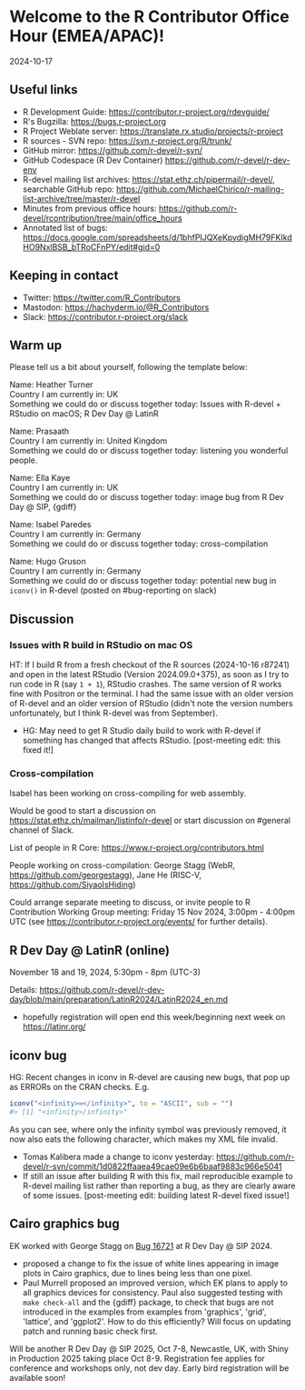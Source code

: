 # Welcome to the R Contributor Office Hour (EMEA/APAC)! 
2024-10-17

## Useful links 

 * R Development Guide: https://contributor.r-project.org/rdevguide/ 
 * R's Bugzilla: https://bugs.r-project.org 
 * R Project Weblate server: https://translate.rx.studio/projects/r-project 
 * R sources - SVN repo: https://svn.r-project.org/R/trunk/ 
 * GitHub mirror: https://github.com/r-devel/r-svn/ 
 * GitHub Codespace (R Dev Container) https://github.com/r-devel/r-dev-env 
 * R-devel mailing list archives: https://stat.ethz.ch/pipermail/r-devel/, searchable GitHub repo: https://github.com/MichaelChirico/r-mailing-list-archive/tree/master/r-devel 
 * Minutes from previous office hours: https://github.com/r-devel/rcontribution/tree/main/office_hours 
 * Annotated list of bugs: https://docs.google.com/spreadsheets/d/1bhfPIJQXeKpydigMH79FKIkdHO9NxlBSB_bTRoCFnPY/edit#gid=0

## Keeping in contact 

 * Twitter: https://twitter.com/R_Contributors  
 * Mastodon: https://hachyderm.io/@R_Contributors  
 * Slack: https://contributor.r-project.org/slack 

## Warm up 

Please tell us a bit about yourself, following the template below: 

Name: Heather Turner    
Country I am currently in: UK   
Something we could do or discuss together today: Issues with R-devel + RStudio on macOS; R Dev Day @ LatinR 

Name:  Prasaath  
Country I am currently in: United Kingdom  
Something we could do or discuss together today: listening you wonderful people.  

Name: Ella Kaye  
Country I am currently in: UK  
Something we could do or discuss together today: image bug from R Dev Day @ SIP, {gdiff}

Name: Isabel Paredes  
Country I am currently in: Germany  
Something we could do or discuss together today: cross-compilation

Name: Hugo Gruson  
Country I am currently in: Germany  
Something we could do or discuss together today: potential new bug in `iconv()` in R-devel (posted on #bug-reporting on slack)

## Discussion

### Issues with R build in RStudio on mac OS

HT: If I build R from a fresh checkout of the R sources (2024-10-16 r87241) and open in the latest RStudio (Version 2024.09.0+375), as soon as I try to run code in R (say `1 + 1`), RStudio crashes. The same version of R works fine with Positron or the terminal. I had the same issue with an older version of R-devel and an older version of RStudio (didn't note the version numbers unfortunately, but I think R-devel was from September). 

- HG: May need to get R Studio daily build to work with R-devel if something has changed that affects RStudio. [post-meeting edit: this fixed it!]

### Cross-compilation

Isabel has been working on cross-compiling for web assembly. 

Would be good to start a discussion on https://stat.ethz.ch/mailman/listinfo/r-devel or start discussion on #general channel of Slack.

List of people in R Core: https://www.r-project.org/contributors.html

People working on cross-compilation: George Stagg (WebR, https://github.com/georgestagg), Jane He (RISC-V, https://github.com/SiyaoIsHiding)

Could arrange separate meeting to discuss, or invite people to R Contribution Working Group meeting: Friday 15 Nov 2024, 3:00pm - 4:00pm UTC (see https://contributor.r-project.org/events/ for further details).

## R Dev Day @ LatinR (online)

November 18 and 19, 2024, 5:30pm - 8pm (UTC-3)

Details: https://github.com/r-devel/r-dev-day/blob/main/preparation/LatinR2024/LatinR2024_en.md

- hopefully registration will open end this week/beginning next week on https://latinr.org/

## iconv bug 

HG: Recent changes in iconv in R-devel are causing new bugs, that pop up as ERRORs on the CRAN checks. E.g.

```r
iconv("<infinity>∞</infinity>", to = "ASCII", sub = "")
#> [1] "<infinity>/infinity>"
```

As you can see, where only the infinity symbol was previously removed, it now also eats the following character, which makes my XML file invalid. 

- Tomas Kalibera made a change to iconv yesterday: https://github.com/r-devel/r-svn/commit/1d0822ffaaea49cae09e6b6baaf9883c966e5041
- If still an issue after building R with this fix, mail reproducible example to R-devel mailing list rather than reporting a bug, as they are clearly aware of some issues. [post-meeting edit: building latest R-devel fixed issue!]

## Cairo graphics bug

EK worked with George Stagg on [Bug 16721](https://bugs.r-project.org/show_bug.cgi?id=16721) at R Dev Day @ SIP 2024.

- proposed a change to fix the issue of white lines appearing in image plots in Cairo graphics, due to lines being less than one pixel.
- Paul Murrell proposed an improved version, which EK plans to apply to all graphics devices for consistency. Paul also suggested testing with `make check-all` and the {gdiff} package, to check that bugs are not introduced in the examples from examples from 'graphics', 'grid', 'lattice', and 'ggplot2'. How to do this efficiently? Will focus on updating patch and running basic check first.

Will be another R Dev Day @ SIP 2025, Oct 7-8, Newcastle, UK,  with Shiny in Production 2025 taking place Oct 8-9. Registration fee applies for conference and workshops only, not dev day. Early bird registration will be available soon!
